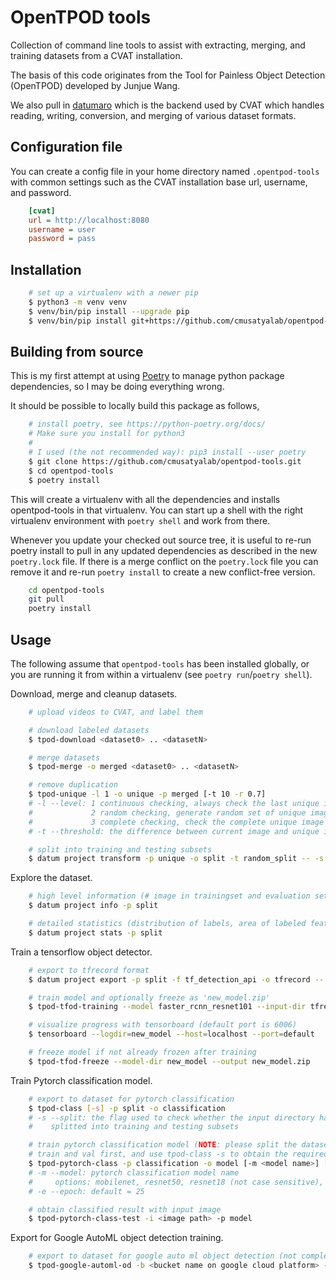 # OpenTPOD tools

Collection of command line tools to assist with extracting, merging, and
training datasets from a CVAT installation.

The basis of this code originates from the Tool for Painless Object Detection
(OpenTPOD) developed by Junjue Wang.

We also pull in [datumaro](https://github.com/openvinotoolkit/datumaro) which
is the backend used by CVAT which handles reading, writing, conversion, and
merging of various dataset formats.


## Configuration file

You can create a config file in your home directory named `.opentpod-tools` with
common settings such as the CVAT installation base url, username, and password.

```cfg
    [cvat]
    url = http://localhost:8080
    username = user
    password = pass
```


## Installation

```sh
    # set up a virtualenv with a newer pip
    $ python3 -m venv venv
    $ venv/bin/pip install --upgrade pip
    $ venv/bin/pip install git+https://github.com/cmusatyalab/opentpod-tools.git
```


## Building from source

This is my first attempt at using [Poetry](https://python-poetry.org) to manage
python package dependencies, so I may be doing everything wrong.

It should be possible to locally build this package as follows,

```sh
    # install poetry, see https://python-poetry.org/docs/
    # Make sure you install for python3
    #
    # I used (the not recommended way): pip3 install --user poetry
    $ git clone https://github.com/cmusatyalab/opentpod-tools.git
    $ cd opentpod-tools
    $ poetry install
```

This will create a virtualenv with all the dependencies and installs
opentpod-tools in that virtualenv.  You can start up a shell with the right
virtualenv environment with `poetry shell` and work from there.

Whenever you update your checked out source tree, it is useful to re-run
poetry install to pull in any updated dependencies as described in the new
`poetry.lock` file. If there is a merge conflict on the `poetry.lock` file
you can remove it and re-run `poetry install` to create a new conflict-free
version.

```sh
    cd opentpod-tools
    git pull
    poetry install
```


## Usage

The following assume that `opentpod-tools` has been installed globally, or you
are running it from within a virtualenv (see `poetry run`/`poetry shell`).

Download, merge and cleanup datasets.

```sh
    # upload videos to CVAT, and label them

    # download labeled datasets
    $ tpod-download <dataset0> .. <datasetN>

    # merge datasets
    $ tpod-merge -o merged <dataset0> .. <datasetN>

    # remove duplication
    $ tpod-unique -l 1 -o unique -p merged [-t 10 -r 0.7]
    # -l --level: 1 continuous checking, always check the last unique image
    #             2 random checking, generate random set of unique image list with [-r/--ratio]
    #             3 complete checking, check the complete unique image list
    # -t --threshold: the difference between current image and unique image(s), default = 10

    # split into training and testing subsets
    $ datum project transform -p unique -o split -t random_split -- -s train:0.9 -s eval:0.1
```

Explore the dataset.

```sh
    # high level information (# image in trainingset and evaluation set)
    $ datum project info -p split

    # detailed statistics (distribution of labels, area of labeled features, etc.)
    $ datum project stats -p split
```

Train a tensorflow object detector.

```sh
    # export to tfrecord format
    $ datum project export -p split -f tf_detection_api -o tfrecord -- --save-images

    # train model and optionally freeze as 'new_model.zip'
    $ tpod-tfod-training --model faster_rcnn_resnet101 --input-dir tfrecord --output-dir new_model [--freeze]

    # visualize progress with tensorboard (default port is 6006)
    $ tensorboard --logdir=new_model --host=localhost --port=default

    # freeze model if not already frozen after training
    $ tpod-tfod-freeze --model-dir new_model --output new_model.zip
```

Train Pytorch classification model.

```sh
    # export to dataset for pytorch classification
    $ tpod-class [-s] -p split -o classification
    # -s --split: the flag used to check whether the input directory has been
    #    splitted into training and testing subsets

    # train pytorch classification model (NOTE: please split the datasets to
    # train and val first, and use tpod-class -s to obtain the required dataset)
    $ tpod-pytorch-class -p classification -o model [-m <model name>] [-e <echop number>]
    # -m --model: pytorch classification model name
    #     options: mobilenet, resnet50, resnet18 (not case sensitive), default = mobilenet
    # -e --epoch: default = 25

    # obtain classified result with input image
    $ tpod-pytorch-class-test -i <image path> -p model
```

Export for Google AutoML object detection training.

```sh
    # export to dataset for google auto ml object detection (not completely done yet)
    $ tpod-google-automl-od -b <bucket name on google cloud platform> -p unique
```
